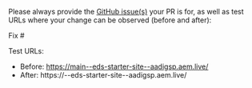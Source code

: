 Please always provide the [GitHub issue(s)](../issues) your PR is for, as well as test URLs where your change can be observed (before and after):

Fix #<gh-issue-id>

Test URLs:
- Before: https://main--eds-starter-site--aadigsp.aem.live/
- After: https://<branch>--eds-starter-site--aadigsp.aem.live/
